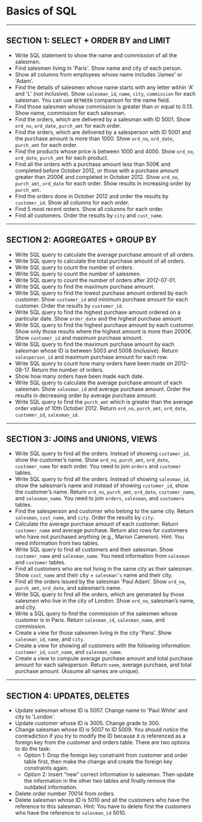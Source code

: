 # Basics of SQL

---

## SECTION 1: SELECT + ORDER BY and LIMIT

- Write SQL statement to show the name and commission of all the salesmen.
- Find salesmen living in 'Paris'. Show name and city of each person.
- Show all columns from employees whose name includes 'James' or 'Adam'.
- Find the details of salesmen whose name starts with any letter within 'A' and 'L' (not inclusive). Show `salesman_id`, `name`, `city`, `commission` for each salesman. You can use `BETWEEN` comparison for the name field.
- Find those salesmen whose commission is greater than or equal to 0.13. Show name, commission for each salesman.
- Find the orders, which are delivered by a salesman with ID 5001. Show `ord_no`, `ord_date`, `purch_amt` for each order.
- Find the orders, which are delivered by a salesperson with ID 5001 and the purchase amount is more than 1000. Show `ord_no`, `ord_date`, `purch_amt` for each order.
- Find the products whose price is between 1000 and 4000. Show `ord_no`, `ord_date`, `purch_amt` for each product.
- Find all the orders with a purchase amount less than 500€ and completed before October 2012, or those with a purchase amount greater than 2000€ and completed in October 2012. Show `ord_no`, `purch_amt`, `ord_date` for each order. Show results in increasing order by `purch_amt`.
- Find the orders done in October 2012 and order the results by `customer_id`. Show all columns for each order.
- Find 5 most recent orders. Show all columns for each order.
- Find all customers. Order the results by `city` and `cust_name`.

---

## SECTION 2: AGGREGATES + GROUP BY

- Write SQL query to calculate the average purchase amount of all orders.
- Write SQL query to calculate the total purchase amount of all orders.
- Write SQL query to count the number of orders.
- Write SQL query to count the number of salesmen.
- Write SQL query to count the number of orders after 2012-07-01.
- Write SQL query to find the maximum purchase amount.
- Write SQL query to find the lowest purchase amount ordered by each customer. Show `customer_id` and minimum purchase amount for each customer. Order the results by `customer_id`.
- Write SQL query to find the highest purchase amount ordered on a particular date. Show `order_date` and the highest purchase amount.
- Write SQL query to find the highest purchase amount by each customer. Show only those results where the highest amount is more than 2000€. Show `customer_id` and maximum purchase amount.
- Write SQL query to find the maximum purchase amount by each salesman whose ID is between 5003 and 5008 (inclusive). Return `salesperson_id` and maximum purchase amount for each row.
- Write SQL query to count how many orders have been made on 2012-08-17. Return the number of orders.
- Show how many orders have been made each date.
- Write SQL query to calculate the average purchase amount of each salesman. Show `salesman_id` and average purchase amount. Order the results in decreasing order by average purchase amount.
- Write SQL query to find the `purch_amt` which is greater than the average order value of 10th October 2012. Return `ord_no`, `purch_amt`, `ord_date`, `customer_id`, `salesman_id`.

---

## SECTION 3: JOINS and UNIONS, VIEWS

- Write SQL query to find all the orders. Instead of showing `customer_id`, show the customer’s name. Show `ord_no`, `purch_amt`, `ord_date`, `customer_name` for each order. You need to join `orders` and `customer` tables.
- Write SQL query to find all the orders. Instead of showing `salesman_id`, show the salesman’s name and instead of showing `customer_id`, show the customer’s name. Return `ord_no`, `purch_amt`, `ord_date`, `customer_name`, and `salesman_name`. You need to join `orders`, `salesman`, and `customers` tables.
- Find the salesperson and customer who belong to the same city. Return `salesman`, `cust_name`, and `city`. Order the results by `city`.
- Calculate the average purchase amount of each customer. Return `customer_name` and average purchase. Return also rows for customers who have not purchased anything (e.g., Marion Cameron). Hint: You need information from two tables.
- Write SQL query to find all customers and their salesman. Show `customer_name` and `salesman_name`. You need information from `salesman` and `customer` tables.
- Find all customers who are not living in the same city as their salesman. Show `cust_name` and their city + `salesman’s` name and their city.
- Find all the orders issued by the salesman 'Paul Adam’. Show `ord_no`, `purch_amt`, `ord_date`, and salesman’s name.
- Write SQL query to find all the orders, which are generated by those salesmen who live in the city of London. Show `ord_no`, salesman’s name, and city.
- Write a SQL query to find the commission of the salesmen whose customer is in Paris. Return `salesman_id`, `salesman_name`, and commission.
- Create a view for those salesmen living in the city 'Paris’. Show `salesman_id`, `name`, and `city`.
- Create a view for showing all customers with the following information: `customer_id`, `cust_name`, and `salesman_name`.
- Create a view to compute average purchase amount and total purchase amount for each salesperson. Return `name`, average purchase, and total purchase amount. (Assume all names are unique).

---

## SECTION 4: UPDATES, DELETES

- Update salesman whose ID is 5007. Change name to 'Paul White' and city to 'London'.
- Update customer whose ID is 3005. Change grade to 300.
- Change salesman whose ID is 5007 to ID 5009. You should notice the contradiction if you try to modify the ID because it is referenced as a foreign key from the customer and orders table. There are two options to do the task:
  - Option 1: Drop the foreign key constraint from customer and order table first, then make the change and create the foreign key constraints again.
  - Option 2: Insert “new” correct information to salesman. Then update the information in the other two tables and finally remove the outdated information.
- Delete order number 70014 from orders.
- Delete salesman whose ID is 5010 and all the customers who have the reference to this salesman. Hint: You have to delete first the customers who have the reference to `salesman_id` 5010.
